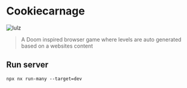 # Cookiecarnage

![lulz](https://i.kym-cdn.com/entries/icons/original/000/040/653/goldblum-quote.jpeg)

> A Doom inspired browser game where levels are auto generated based on a websites content

## Run server

```
npx nx run-many --target=dev
```
